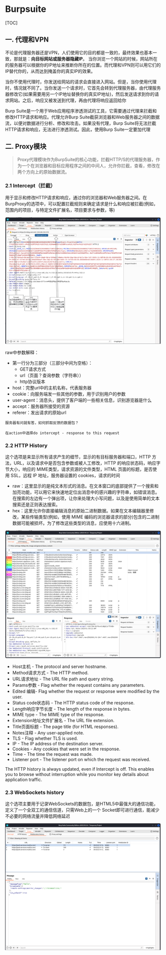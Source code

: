 # Burpsuite

[TOC]



## 一. 代理和VPN

不论是代理服务器还是VPN，人们使用它的目的都是一致的，最终效果也基本一致，那就是：**向目标网站或服务器隐藏IP**。 当你浏览一个网站的时候，网站所在的服务器可以根据你的IP地址来推断你所在的位置。而代理和VPN则可以用它们的IP替代你的，从而达到掩盖你的真实IP的效果。

当你不使用代理时，你发送给网站的请求会直接进入网站。但是，当你使用代理时，情况就不同了。当你发送一个请求时，它首先会转到代理服务器，由代理服务器修改它(如果需要用另一个IP地址替换你的真实IP地址)，然后发送请求到你的请求网站。之后，响应又被发送到代理，再由代理将响应返回给你

Burp Suite是一个用于Web应用程序渗透测试的工具，它需要通过代理来拦截和修改HTTP请求和响应。代理允许Burp Suite截获浏览器和Web服务器之间的数据流，以便对数据进行分析、修改和攻击。如果没有代理，Burp Suite将无法拦截HTTP请求和响应，无法进行渗透测试。因此，使用Burp Suite一定要加代理

## 二. Proxy模块

> Proxy代理模块作为BurpSuite的核心功能，拦截HTTP/S的代理服务器，作为一个在浏览器和目标应用程序之间的中间人，允许你拦截，查看，修改在两个方向上的原始数据流。

### 2.1 Intercept（拦截）

用于显示和修改HTTP请求和响应，通过你的浏览器和Web服务器之间。在BurpProxy的选项中，可以配置拦截规则来确定请求是什么和响应被拦截(例如，范围内的项目，与特定文件扩展名，项目要求与参数，等)

![](img/Burpsuite.assets/bp1.drawio.png)

raw中参数解释：

* 第一行分为三部分（三部分中间为空格）：
  * GET请求方式
  * url（页面？查询参数（字符串））
  * http协议版本
* host：完整url中的主机名称，代表服务器
* cookie：向服务端发一些其他的参数，用于识别用户的参数
* user-agent：消息头，提供了客户端的一些相关信息，识别游览器是什么
* accept：服务器所接受的资源
* referer：发出请求的原始url

```
服务器有问就有答，如何抓取反馈的数据包？

在action中选择do intercept - response to this request
```



### 2.2 HTTP History

这个选项是来显示所有请求产生的细节，显示的有目标服务器和端口，HTTP 方法，URL，以及请求中是否包含参数或被人工修改，HTTP 的响应状态码，响应字节大小，响应的 MIME类型，请求资源的文件类型，HTML 页面的标题，是否使用 SSL，远程 IP 地址，服务器设置的 cookies，请求的时间

- raw：这里显示的是纯文本形式的消息。在文本窗口的底部提供了一个搜索和加亮功能，可以用它来快速地定位出消息中的感兴趣的字符串，如错误消息。在搜索的左边有一个弹出项，让你来处理大小写问题，以及是使用简单的文本搜索还是正则表达搜索。
- hex：这里允许你直接编辑消息的原始二进制数据。如果在文本编辑器里修改，某些传输类型(例如，使用 MIME 编码的浏览器请求的部分)包含的二进制数据可能被损坏。为了修改这些类型的消息，应使用十六进制。

![image-20231209092512623](img/Burpsuite.assets/image-20231209092512623.png)

- Host主机 - The protocol and server hostname.
- Method请求方式 - The HTTP method.
- URL请求地址 - The URL file path and query string.
- Params参数 - Flag whether the request contains any parameters.
- Edited 编辑- Flag whether the request or response were modified by the user.
- Status code状态码 - The HTTP status code of the response.
- Length响应字节长度 - The length of the response in bytes.
- MIME type - The MIME type of the response.
- Extension地址文件扩展名 - The URL file extension.
- Title页面标题 - The page title (for HTML responses).
- Notes注释 - Any user-applied note.
- TLS - Flag whether TLS is used.
- IP - The IP address of the destination server.
- Cookies - Any cookies that were set in the response.
- Time - The time the request was made.
- Listener port - The listener port on which the request was received.

The HTTP history is always updated, even if Intercept is off. This enables you to browse without interruption while you monitor key details about application traffic.

### 2.3 WebSockets history

这个选项主要用于记录WebSockets的数据包，是HTML5中最强大的通信功能，定义了一个全双工的通信信道，只需Web上的一个 Socket即可进行通信，能减少不必要的网络流量并降低网络延迟

![image-20231209093919163](img/Burpsuite.assets/image-20231209093919163.png)